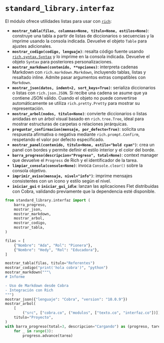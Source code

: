 # `standard_library.interfaz`

El módulo ofrece utilidades listas para usar con [`rich`](https://rich.readthedocs.io/):

- **`mostrar_tabla(filas, columnas=None, titulo=None, estilos=None)`**: construye una
  tabla a partir de listas de diccionarios o secuencias y la imprime usando la consola
  indicada. Devuelve el objeto `Table` para ajustes adicionales.
- **`mostrar_codigo(codigo, lenguaje)`**: resalta código fuente usando
  [`rich.syntax.Syntax`](https://rich.readthedocs.io/en/stable/syntax.html) y lo
  imprime en la consola indicada. Devuelve el objeto `Syntax` para posteriores
  personalizaciones.
- **`mostrar_markdown(contenido, **opciones)`**: interpreta cadenas Markdown con
  `rich.markdown.Markdown`, incluyendo tablas, listas y resaltado inline. Admite
  pasar argumentos extras compatibles con `Markdown`.
- **`mostrar_json(datos, indent=2, sort_keys=True)`**: serializa diccionarios o
  listas con `rich.json.JSON`. Si recibe una cadena se asume que ya contiene
  JSON válido. Cuando el objeto no puede convertirse automáticamente se
  utiliza `rich.pretty.Pretty` para mostrar su representación.
- **`mostrar_arbol(nodos, titulo=None)`**: convierte diccionarios o listas
  anidadas en un árbol visual basado en `rich.tree.Tree`, ideal para mostrar
  estructuras de carpetas o relaciones jerárquicas.
- **`preguntar_confirmacion(mensaje, por_defecto=True)`**: solicita una respuesta
  afirmativa o negativa mediante `rich.prompt.Confirm`, respetando el valor por
  defecto especificado.
- **`mostrar_panel(contenido, titulo=None, estilo="bold cyan")`**: crea un panel con
  bordes y permite definir el estilo interior y el color del borde.
- **`barra_progreso(descripcion="Progreso", total=None)`**: context manager que
  devuelve el `Progress` de Rich y el identificador de la tarea.
- **`limpiar_consola(console=None)`**: invoca `Console.clear()` sobre la consola
  objetivo.
- **`imprimir_aviso(mensaje, nivel="info")`**: imprime mensajes consistentes con un
  icono y estilo según el nivel.
- **`iniciar_gui`** e **`iniciar_gui_idle`**: lanzan las aplicaciones Flet
  distribuidas con Cobra, validando previamente que la dependencia esté disponible.

```python
from standard_library.interfaz import (
    barra_progreso,
    mostrar_json,
    mostrar_markdown,
    mostrar_arbol,
    mostrar_codigo,
    mostrar_tabla,
)

filas = [
    {"Nombre": "Ada", "Rol": "Pionera"},
    {"Nombre": "Hedy", "Rol": "Educadora"},
]

mostrar_tabla(filas, titulo="Referentes")
mostrar_codigo("print('hola cobra')", "python")
mostrar_markdown("""\
# Informe

- Uso de Markdown desde Cobra
- Integración con Rich
""")
mostrar_json({"lenguaje": "Cobra", "version": "10.0.9"})
mostrar_arbol(
    [
        ("src", ["cobra.co", ("modulos", ["texto.co", "interfaz.co"])])],
    titulo="Proyecto",
)
with barra_progreso(total=3, descripcion="Cargando") as (progreso, tarea):
    for _ in range(3):
        progreso.advance(tarea)
```
